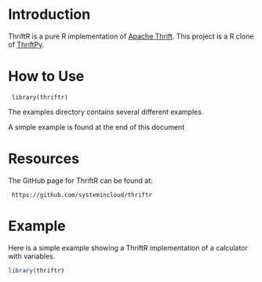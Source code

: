 Introduction
============

ThriftR is a pure R implementation of [Apache Thrift](http://thrift.apache.org). 
This project is a R clone of [ThriftPy](https://github.com/eleme/thriftpy). 

How to Use
==========

     library(thriftr)

The examples directory contains several different examples.

A simple example is found at the end of this document

Resources
=========
The GitHub page for ThriftR can be found at:

     https://github.com/systemincloud/thriftr



Example
=======

Here is a simple example showing a ThriftR implementation of a calculator with variables.
	
```R
library(thriftr)
	
```

